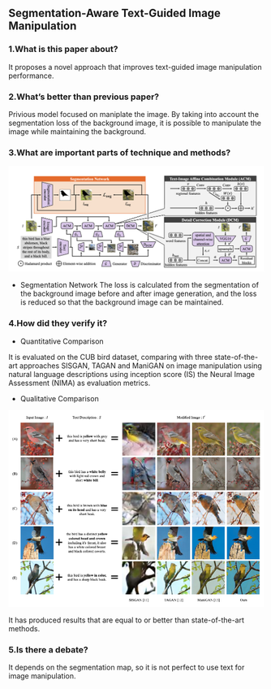 ## Segmentation-Aware Text-Guided Image Manipulation

### 1.What is this paper about?

It proposes a novel approach that improves text-guided image manipulation performance.

### 2.What’s better than previous paper?

Privious model focused on maniplate the image.
By taking into account the segmentation loss of the background image, it is possible to manipulate the image while maintaining the background.

### 3.What are important parts of technique and methods?

![model](../../img/Segmentation-Aware_Text-Guided_Image_Manipulation_model.png) 


- Segmentation Network
The loss is calculated from the segmentation of the background image before and after image generation, and the loss is reduced so that the background image can be maintained.



### 4.How did they verify it?

- Quantitative Comparison

It is evaluated on the CUB bird dataset, comparing with three state-of-the-art approaches SISGAN, TAGAN and ManiGAN on image manipulation using natural language descriptions using inception score (IS) the Neural Image Assessment (NIMA) as evaluation metrics.

- Qualitative Comparison

![result](../../img/Segmentation-Aware_Text-Guided_Image_Manipulation_result.png) 

It has produced results that are equal to or better than state-of-the-art methods.

### 5.Is there a debate?

It depends on the segmentation map, so it is not perfect to use text for image manipulation.

